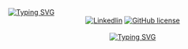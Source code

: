 <a href="https://github.com/IzaiasValentim/General-API">
<img src="https://readme-typing-svg.demolab.com?font=Fira+Code&duration=01&pause=1&color=8E84FF&background=26FFDE0F&vCenter=true&repeat=false&width=74&height=25&lines=%3C+home" alt="Typing SVG" />
</a>

  
<div align="center">
    <a href="https://www.linkedin.com/in/izaiasvalentim/"><img alt="Linkedlin" src="https://img.shields.io/badge/-LinkedIn-black.svg?style=for-the-badge&logo=linkedin&colorB=555"></a>
    <a href="https://github.com/IzaiasValentim/General-API/blob/dev/LICENSE"><img alt="GitHub license" src="https://img.shields.io/github/license/YousefIbrahimismail/Project-README-Template?color=ff69b4&style=for-the-badge"></a>
</div>
<br>

<!-- Project title 
* use a dynamic typing-SvG here https://readme-typing-svg.demolab.com/demo/
*
*  Instead you can type your project name after a # header
-->

<div align="center">
<a href="#"><img src="https://readme-typing-svg.demolab.com?font=Fira+Code&size=33&pause=1000&color=8E84FF&background=26FFDE0F&center=true&vCenter=true&width=435&lines=General+API!" alt="Typing SVG" /></a>
</div>
